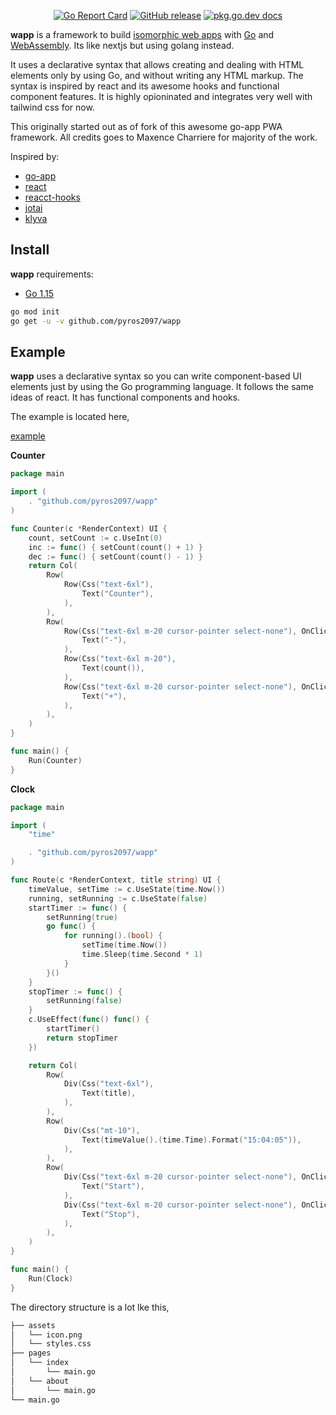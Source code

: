 <p align="center">
    <a href="https://goreportcard.com/report/github.com/pyros2097/wapp"><img src="https://goreportcard.com/badge/github.com/pyros2097/wapp" alt="Go Report Card"></a>
	<a href="https://GitHub.com/pyros2097/wapp/releases/"><img src="https://img.shields.io/github/release/pyros2097/wapp.svg" alt="GitHub release"></a>
	<a href="https://pkg.go.dev/github.com/pyros2097/wapp"><img src="https://img.shields.io/badge/dev-reference-007d9c?logo=go&logoColor=white&style=flat" alt="pkg.go.dev docs"></a>
</p>

**wapp** is a framework to build [isomorphic web apps](https://developers.google.com/web/progressive-web-apps/) with [Go](https://golang.org) and [WebAssembly](https://webassembly.org). Its like nextjs but using golang instead.

It uses a declarative syntax that allows creating and dealing with HTML elements only by using Go, and without writing any HTML markup. The syntax is inspired by react and its awesome hooks and functional component features. It is highly opioninated and integrates very well with tailwind css for now.

This originally started out as of fork of this awesome go-app PWA framework. All credits goes to Maxence Charriere for majority of the work.

Inspired by:
* [go-app](https://github.com/maxence-charriere/go-app)
* [react](https://reactjs.org/docs/components-and-props.html)
* [reacct-hooks](https://reactjs.org/docs/hooks-intro.html)
* [jotai](https://github.com/pmndrs/jotai)
* [klyva](https://github.com/merisbahti/klyva)


## Install

**wapp** requirements:

- [Go 1.15](https://golang.org/doc/go1.15)

```sh
go mod init
go get -u -v github.com/pyros2097/wapp
```

## Example

**wapp** uses a declarative syntax so you can write component-based UI elements just by using the Go programming language. It follows the same ideas of react. It has functional components and hooks.

The example is located here,

[example](https://github.com/pyros2097/wapp/tree/master/example)

**Counter**

```go
package main

import (
	. "github.com/pyros2097/wapp"
)

func Counter(c *RenderContext) UI {
	count, setCount := c.UseInt(0)
	inc := func() { setCount(count() + 1) }
	dec := func() { setCount(count() - 1) }
	return Col(
		Row(
			Row(Css("text-6xl"),
				Text("Counter"),
			),
		),
		Row(
			Row(Css("text-6xl m-20 cursor-pointer select-none"), OnClick(dec),
				Text("-"),
			),
			Row(Css("text-6xl m-20"),
				Text(count()),
			),
			Row(Css("text-6xl m-20 cursor-pointer select-none"), OnClick(inc),
				Text("+"),
			),
		),
	)
}

func main() {
	Run(Counter)
}
```

**Clock**

```go
package main

import (
	"time"

	. "github.com/pyros2097/wapp"
)

func Route(c *RenderContext, title string) UI {
	timeValue, setTime := c.UseState(time.Now())
	running, setRunning := c.UseState(false)
	startTimer := func() {
		setRunning(true)
		go func() {
			for running().(bool) {
				setTime(time.Now())
				time.Sleep(time.Second * 1)
			}
		}()
	}
	stopTimer := func() {
		setRunning(false)
	}
	c.UseEffect(func() func() {
		startTimer()
		return stopTimer
	})

	return Col(
		Row(
			Div(Css("text-6xl"),
				Text(title),
			),
		),
		Row(
			Div(Css("mt-10"),
				Text(timeValue().(time.Time).Format("15:04:05")),
			),
		),
		Row(
			Div(Css("text-6xl m-20 cursor-pointer select-none"), OnClick(startTimer),
				Text("Start"),
			),
			Div(Css("text-6xl m-20 cursor-pointer select-none"), OnClick(stopTimer),
				Text("Stop"),
			),
		),
	)
}

func main() {
	Run(Clock)
}

```

The directory structure is a lot lke this,

```sh
├── assets                  
│   └── icon.png            
│   └── styles.css          
├── pages                   
│   └── index               
│	    └── main.go         
│   └── about         
│	    └── main.go         
└── main.go
```
